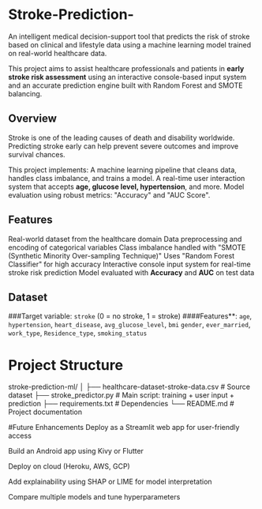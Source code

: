 # Stroke-Prediction-
An intelligent medical decision-support tool that predicts the risk of stroke based on clinical and lifestyle data using a machine learning model trained on real-world healthcare data.

This project aims to assist healthcare professionals and patients in **early stroke risk assessment** using an interactive console-based input system and an accurate prediction engine built with Random Forest and SMOTE balancing.
## Overview

Stroke is one of the leading causes of death and disability worldwide. Predicting stroke early can help prevent severe outcomes and improve survival chances.

This project implements:
A machine learning pipeline that cleans data, handles class imbalance, and trains a model.
A real-time user interaction system that accepts **age, glucose level, hypertension**, and more.
Model evaluation using robust metrics: "Accuracy" and "AUC Score".
## Features

Real-world dataset from the healthcare domain
Data preprocessing and encoding of categorical variables
Class imbalance handled with "SMOTE (Synthetic Minority Over-sampling Technique)"
Uses "Random Forest Classifier" for high accuracy
Interactive console input system for real-time stroke risk prediction
Model evaluated with **Accuracy** and **AUC** on test data
##  Dataset

###Target variable: `stroke` (0 = no stroke, 1 = stroke)
####Features**:
`age`, `hypertension`, `heart_disease`, `avg_glucose_level`, `bmi`
 `gender`, `ever_married`, `work_type`, `Residence_type`, `smoking_status`
# Project Structure
stroke-prediction-ml/
│
├── healthcare-dataset-stroke-data.csv   # Source dataset
├── stroke_predictor.py                  # Main script: training + user input + prediction
├── requirements.txt                     # Dependencies
└── README.md                            # Project documentation


#Future Enhancements
 Deploy as a Streamlit web app for user-friendly access

 Build an Android app using Kivy or Flutter

 Deploy on cloud (Heroku, AWS, GCP)

 Add explainability using SHAP or LIME for model interpretation

 Compare multiple models and tune hyperparameters
